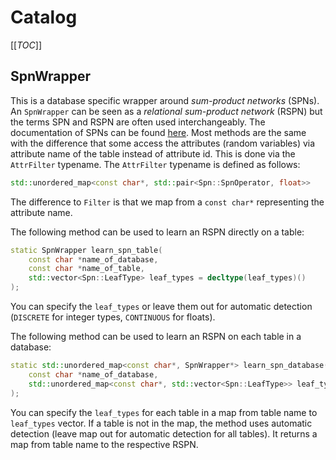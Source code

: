 # Catalog

[[_TOC_]]

## SpnWrapper

This is a database specific wrapper around *sum-product networks* (SPNs). An `SpnWrapper` can be seen as a *relational
sum-product network* (RSPN) but the terms SPN and RSPN are often used interchangeably. The documentation of SPNs can be
found [here](src/util/README.md). Most methods are the same with the difference that some access the attributes (random
variables) via attribute name of the table instead of attribute id. This is done via the `AttrFilter` typename.
The `AttrFilter` typename is defined as follows:
```cpp
std::unordered_map<const char*, std::pair<Spn::SpnOperator, float>>
```
The difference to `Filter` is that we map from a `const char*` representing the attribute name.

The following method can be used to learn an RSPN directly on a table:
```cpp
static SpnWrapper learn_spn_table(
    const char *name_of_database,
    const char *name_of_table,
    std::vector<Spn::LeafType> leaf_types = decltype(leaf_types)()
);
```
You can specify the `leaf_types` or leave them out for automatic detection (`DISCRETE` for integer types, `CONTINUOUS`
for floats).

The following method can be used to learn an RSPN on each table in a database:
```cpp
static std::unordered_map<const char*, SpnWrapper*> learn_spn_database(
    const char *name_of_database,
    std::unordered_map<const char*, std::vector<Spn::LeafType>> leaf_types = decltype(leaf_types)()
);
```
You can specify the `leaf_types` for each table in a map from table name to `leaf_types` vector. If a table is not in
the map, the method uses automatic detection (leave map out for automatic detection for all tables). It returns a map
from table name to the respective RSPN.
